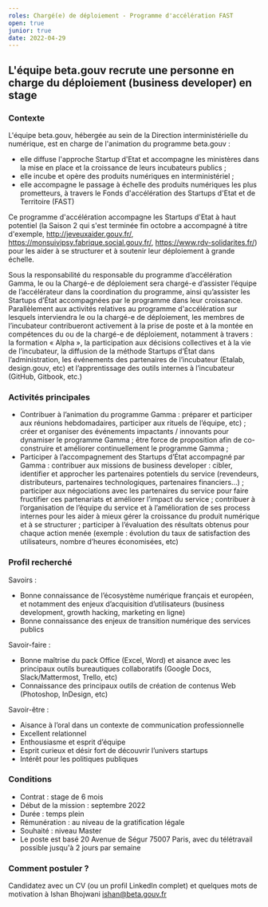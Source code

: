```yaml
---
roles: Chargé(e) de déploiement - Programme d'accélération FAST
open: true
junior: true
date: 2022-04-29
---
```

## L'équipe beta.gouv recrute une personne en charge du déploiement (business developer) en stage

### Contexte 

L'équipe beta.gouv, hébergée au sein de la Direction interministérielle du numérique, est en charge de l'animation du programme beta.gouv : 
- elle diffuse l'approche Startup d'Etat et accompagne les ministères dans la mise en place et la croissance de leurs incubateurs publics ; 
- elle incube et opère des produits numériques en interministériel ;
- elle accompagne le passage à échelle des produits numériques les plus prometteurs, à travers le Fonds d'accélération des Startups d'Etat et de Territoire (FAST)

Ce programme d'accélération accompagne les Startups d'Etat à haut potentiel (la Saison 2 qui s'est terminée fin octobre a accompagné à titre d'exemple, http://jeveuxaider.gouv.fr/, https://monsuivipsy.fabrique.social.gouv.fr/, https://www.rdv-solidarites.fr/) pour les aider à se structurer et à soutenir leur déploiement à grande échelle.

Sous la responsabilité du responsable du programme d’accélération Gamma, le ou la Chargé-e de déploiement sera chargé-e d’assister l’équipe de l’accélérateur dans la coordination du programme, ainsi qu’assister les Startups d’État accompagnées par le programme dans leur croissance. 
Parallèlement aux activités relatives au programme d'accélération sur lesquels interviendra le ou la chargé-e de déploiement, les membres de l’incubateur contribueront activement à la prise de poste et à la montée en compétences du ou de la chargé-e de déploiement, notamment à travers : la formation « Alpha », la participation aux décisions collectives et à la vie de l’incubateur, la diffusion de la méthode Startups d’État dans l’administration, les événements des partenaires de l’incubateur (Etalab, design.gouv, etc) et l’apprentissage des outils internes à l’incubateur (GitHub, Gitbook, etc.) 

### Activités principales

- Contribuer à l’animation du programme Gamma : préparer et participer aux réunions hebdomadaires, participer aux rituels de l’équipe, etc) ; créer et organiser des événements impactants / innovants pour dynamiser le programme Gamma ; être force de proposition afin de co-construire et améliorer continuellement le programme Gamma ; 
- Participer à l’accompagnement des Startups d’État accompagné par Gamma : contribuer aux missions de business developer : cibler, identifier et approcher les partenaires potentiels du service (revendeurs, distributeurs, partenaires technologiques, partenaires financiers...) ; participer aux négociations avec les partenaires du service pour faire fructifier ces partenariats et améliorer l’impact du service ; contribuer à l’organisation de l’équipe du service et à l’amélioration de ses process internes pour les aider à mieux gérer la croissance du produit numérique et à se structurer ; participer à l’évaluation des résultats obtenus pour chaque action menée (exemple : évolution du taux de satisfaction des utilisateurs, nombre d’heures économisées, etc)

### Profil recherché

Savoirs :
- Bonne connaissance de l’écosystème numérique français et européen, et notamment des enjeux d’acquisition d’utilisateurs (business development, growth hacking, marketing en ligne)
- Bonne connaissance des enjeux de transition numérique des services publics

Savoir-faire :
- Bonne maîtrise du pack Office (Excel, Word) et aisance avec les principaux outils bureautiques collaboratifs (Google Docs, Slack/Mattermost, Trello, etc)
- Connaissance des principaux outils de création de contenus Web (Photoshop, InDesign, etc)

Savoir-être :
- Aisance à l’oral dans un contexte de communication professionnelle
- Excellent relationnel
- Enthousiasme et esprit d’équipe
- Esprit curieux et désir fort de découvrir l’univers startups
- Intérêt pour les politiques publiques

### Conditions
* Contrat : stage de 6 mois 
* Début de la mission : septembre 2022
* Durée : temps plein 
* Rémunération : au niveau de la gratification légale
* Souhaité : niveau Master
* Le poste est basé 20 Avenue de Ségur 75007 Paris, avec du télétravail possible jusqu'à 2 jours par semaine

###  Comment postuler ?

Candidatez avec un CV (ou un profil LinkedIn complet) et quelques mots de motivation à Ishan Bhojwani <ishan@beta.gouv.fr>

